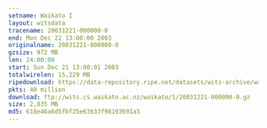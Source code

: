 ```yaml
---
setname: Waikato I
layout: witsdata
tracename: 20031221-000000-0
end: Mon Dec 22 13:00:00 2003
originalname: 20031221-000000-0
gzsize: 972 MB
len: 24:00:00
start: Sun Dec 21 13:00:01 2003
totalwirelen: 15,229 MB
ripedownload: https://data-repository.ripe.net/datasets/wits-archive/waikato/1/20031221-000000-0.gz
pkts: 40 million
download: ftp://wits.cs.waikato.ac.nz/waikato/1/20031221-000000-0.gz
size: 2,835 MB
md5: 618e46a6d5fbf25e63633f98193691a3
---
```

